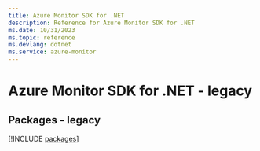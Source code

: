```yaml
---
title: Azure Monitor SDK for .NET
description: Reference for Azure Monitor SDK for .NET
ms.date: 10/31/2023
ms.topic: reference
ms.devlang: dotnet
ms.service: azure-monitor
---
```

# Azure Monitor SDK for .NET - legacy
## Packages - legacy
[!INCLUDE [packages](monitor-index.md)]
